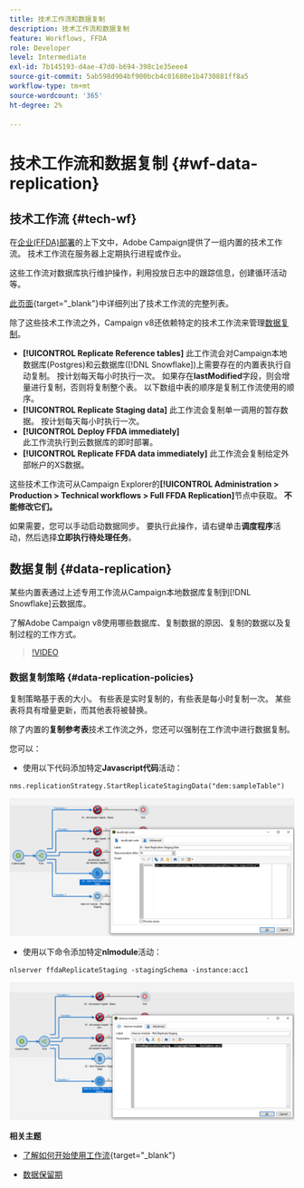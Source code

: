 ```yaml
---
title: 技术工作流和数据复制
description: 技术工作流和数据复制
feature: Workflows, FFDA
role: Developer
level: Intermediate
exl-id: 7b145193-d4ae-47d0-b694-398c1e35eee4
source-git-commit: 5ab598d904bf900bcb4c01680e1b4730881ff8a5
workflow-type: tm+mt
source-wordcount: '365'
ht-degree: 2%

---
```


# 技术工作流和数据复制 {#wf-data-replication}

## 技术工作流 {#tech-wf}

在[企业(FFDA)部署](enterprise-deployment.md)的上下文中，Adobe Campaign提供了一组内置的技术工作流。 技术工作流在服务器上定期执行进程或作业。

这些工作流对数据库执行维护操作，利用投放日志中的跟踪信息，创建循环活动等。

[此页面](https://experienceleague.adobe.com/docs/campaign/automation/workflows/introduction/wf-type/technical-workflows.html){target="_blank"}中详细列出了技术工作流的完整列表。

除了这些技术工作流之外，Campaign v8还依赖特定的技术工作流来管理[数据复制](#data-replication)。

* **[!UICONTROL Replicate Reference tables]**
此工作流会对Campaign本地数据库(Postgres)和云数据库([!DNL Snowflake])上需要存在的内置表执行自动复制。 按计划每天每小时执行一次。 如果存在&#x200B;**lastModified**&#x200B;字段，则会增量进行复制，否则将复制整个表。 以下数组中表的顺序是复制工作流使用的顺序。
* **[!UICONTROL Replicate Staging data]**
此工作流会复制单一调用的暂存数据。 按计划每天每小时执行一次。
* **[!UICONTROL Deploy FFDA immediately]**\
  此工作流执行到云数据库的即时部署。
* **[!UICONTROL Replicate FFDA data immediately]**
此工作流会复制给定外部帐户的XS数据。

这些技术工作流可从Campaign Explorer的&#x200B;**[!UICONTROL Administration > Production > Technical workflows > Full FFDA Replication]**&#x200B;节点中获取。 **不能修改它们。**

如果需要，您可以手动启动数据同步。 要执行此操作，请右键单击&#x200B;**调度程序**&#x200B;活动，然后选择&#x200B;**立即执行待处理任务**。

## 数据复制 {#data-replication}

某些内置表通过上述专用工作流从Campaign本地数据库复制到[!DNL Snowflake]云数据库。

了解Adobe Campaign v8使用哪些数据库、复制数据的原因、复制的数据以及复制过程的工作方式。

>[!VIDEO](https://video.tv.adobe.com/v/334460?quality=12)


### 数据复制策略 {#data-replication-policies}

复制策略基于表的大小。 有些表是实时复制的，有些表是每小时复制一次。 某些表将具有增量更新，而其他表将被替换。

除了内置的&#x200B;**复制参考表**&#x200B;技术工作流之外，您还可以强制在工作流中进行数据复制。

您可以：

* 使用以下代码添加特定&#x200B;**Javascript代码**&#x200B;活动：

```
nms.replicationStrategy.StartReplicateStagingData("dem:sampleTable")
```

![](assets/jscode.png)


* 使用以下命令添加特定&#x200B;**nlmodule**&#x200B;活动：

```
nlserver ffdaReplicateStaging -stagingSchema -instance:acc1
```

![](assets/nlmodule.png)


**相关主题**

* [了解如何开始使用工作流](https://experienceleague.adobe.com/docs/campaign/automation/workflows/introduction/build-a-workflow.html?lang=zh-Hans){target="_blank"}

* [数据保留期](../dev/datamodel-best-practices.md#data-retention)
